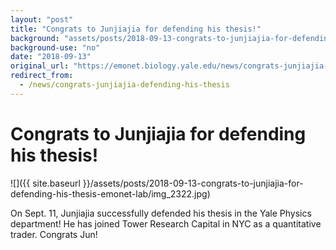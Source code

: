 ```yaml
---
layout: "post"
title: "Congrats to Junjiajia for defending his thesis!"
background: "assets/posts/2018-09-13-congrats-to-junjiajia-for-defending-his-thesis-emonet-lab/img_2322.jpg"
background-use: "no"
date: "2018-09-13"
original_url: "https://emonet.biology.yale.edu/news/congrats-junjiajia-defending-his-thesis"
redirect_from:
  - /news/congrats-junjiajia-defending-his-thesis
---
```

# Congrats to Junjiajia for defending his thesis!

![]({{ site.baseurl }}/assets/posts/2018-09-13-congrats-to-junjiajia-for-defending-his-thesis-emonet-lab/img_2322.jpg)

On Sept. 11, Junjiajia successfully defended his thesis in the Yale Physics department! He has joined Tower Research Capital in NYC as a quantitative trader. Congrats Jun!